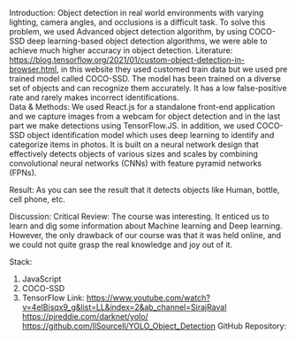 
Introduction:
Object detection in real world environments with varying lighting, camera angles, and occlusions is a difficult task. To solve this problem, we used Advanced object detection algorithm, by using COCO-SSD deep learning-based object detection algorithms, we were able to achieve much higher accuracy in object detection.
Literature: https://blog.tensorflow.org/2021/01/custom-object-detection-in-browser.html, in this website they used customed train data but we used pre trained model called COCO-SSD. The model has been trained on a diverse set of objects and can recognize them accurately. It has a low false-positive rate and rarely makes incorrect identifications.	
Data & Methods:
We used React.js for a standalone front-end application and we capture images from a webcam for object detection and in the last part we make detections using TensorFlow.JS. in addition, we used COCO-SSD object identification model which  uses deep learning to identify and categorize items in photos. It is built on a neural network design that effectively detects objects of various sizes and scales by combining convolutional neural networks (CNNs) with feature pyramid networks (FPNs).

Result:
   As you can see the result that it detects objects like Human, bottle, cell phone, etc.	

 
Discussion:
Critical Review: The course was interesting. It enticed us to learn and dig some information about Machine learning and Deep learning. However, the only drawback of our course was that it was held online, and we could not quite grasp the real knowledge and joy out of it.


Stack:
1)	JavaScript
2)	COCO-SSD
3)	TensorFlow
Link: 
https://www.youtube.com/watch?v=4eIBisqx9_g&list=LL&index=2&ab_channel=SirajRaval
https://pjreddie.com/darknet/yolo/ 
https://github.com/llSourcell/YOLO_Object_Detection 
GitHub Repository:

